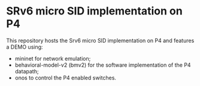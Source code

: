 # SRv6 micro SID implementation on P4

This repository hosts the Srv6 micro SID implementation on P4 and features a DEMO using:
- mininet for network emulation;
- behavioral-model-v2 (bmv2) for the software implementation of the P4 datapath;
- onos to control the P4 enabled switches.
